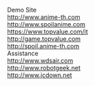 Demo Site<br />
http://www.anime-th.com <br />
http://www.spoilanime.com <br />
https://www.topvalue.com/it <br />
http://game.topvalue.com <br />
http://spoil.anime-th.com <br />
Assistance<br />
http://www.wdsair.com <br />
http://www.robotgeek.net <br />
http://www.jcdown.net <br />


